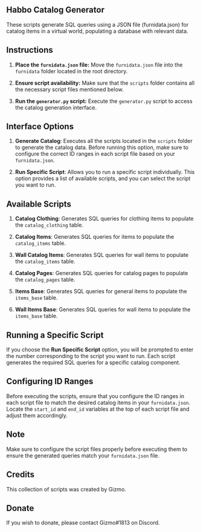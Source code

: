 ## Habbo Catalog Generator

These scripts generate SQL queries using a JSON file (furnidata.json) for catalog items in a virtual world, populating a database with relevant data.

## Instructions

1. **Place the `furnidata.json` file:** Move the `furnidata.json` file into the `furnidata` folder located in the root directory.

2. **Ensure script availability:** Make sure that the `scripts` folder contains all the necessary script files mentioned below.

3. **Run the `generator.py` script:** Execute the `generator.py` script to access the catalog generation interface.

## Interface Options

1. **Generate Catalog**: Executes all the scripts located in the `scripts` folder to generate the catalog data. Before running this option, make sure to configure the correct ID ranges in each script file based on your `furnidata.json`.

2. **Run Specific Script**: Allows you to run a specific script individually. This option provides a list of available scripts, and you can select the script you want to run.

## Available Scripts

1. **Catalog Clothing**: Generates SQL queries for clothing items to populate the `catalog_clothing` table.

2. **Catalog Items**: Generates SQL queries for items to populate the `catalog_items` table.

3. **Wall Catalog Items**: Generates SQL queries for wall items to populate the `catalog_items` table.

4. **Catalog Pages**: Generates SQL queries for catalog pages to populate the `catalog_pages` table.

5. **Items Base**: Generates SQL queries for general items to populate the `items_base` table.

6. **Wall Items Base**: Generates SQL queries for wall items to populate the `items_base` table.

## Running a Specific Script

If you choose the **Run Specific Script** option, you will be prompted to enter the number corresponding to the script you want to run. Each script generates the required SQL queries for a specific catalog component.

## Configuring ID Ranges

Before executing the scripts, ensure that you configure the ID ranges in each script file to match the desired catalog items in your `furnidata.json`. Locate the `start_id` and `end_id` variables at the top of each script file and adjust them accordingly.

## Note

Make sure to configure the script files properly before executing them to ensure the generated queries match your `furnidata.json` file.

## Credits

This collection of scripts was created by Gizmo.

## Donate
If you wish to donate, please contact Gizmo#1813 on Discord.
